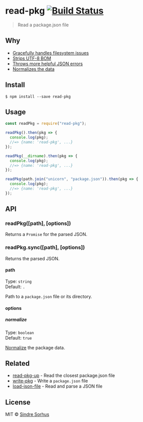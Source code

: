 # read-pkg [![Build Status](https://travis-ci.org/sindresorhus/read-pkg.svg?branch=master)](https://travis-ci.org/sindresorhus/read-pkg)

> Read a package.json file

## Why

* [Gracefully handles filesystem issues](https://github.com/isaacs/node-graceful-fs)
* [Strips UTF-8 BOM](https://github.com/sindresorhus/strip-bom)
* [Throws more helpful JSON errors](https://github.com/sindresorhus/parse-json)
* [Normalizes the data](https://github.com/npm/normalize-package-data#what-normalization-currently-entails)

## Install

```
$ npm install --save read-pkg
```

## Usage

```js
const readPkg = require("read-pkg");

readPkg().then(pkg => {
  console.log(pkg);
  //=> {name: 'read-pkg', ...}
});

readPkg(__dirname).then(pkg => {
  console.log(pkg);
  //=> {name: 'read-pkg', ...}
});

readPkg(path.join("unicorn", "package.json")).then(pkg => {
  console.log(pkg);
  //=> {name: 'read-pkg', ...}
});
```

## API

### readPkg([path], [options])

Returns a `Promise` for the parsed JSON.

### readPkg.sync([path], [options])

Returns the parsed JSON.

#### path

Type: `string`<br>
Default: `.`

Path to a `package.json` file or its directory.

#### options

##### normalize

Type: `boolean`<br>
Default: `true`

[Normalize](https://github.com/npm/normalize-package-data#what-normalization-currently-entails) the package data.

## Related

* [read-pkg-up](https://github.com/sindresorhus/read-pkg-up) - Read the closest package.json file
* [write-pkg](https://github.com/sindresorhus/write-pkg) - Write a `package.json` file
* [load-json-file](https://github.com/sindresorhus/load-json-file) - Read and parse a JSON file

## License

MIT © [Sindre Sorhus](https://sindresorhus.com)
